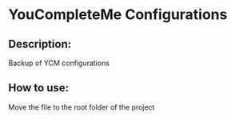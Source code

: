 YouCompleteMe Configurations
=============================

Description:
--------------

Backup of YCM configurations

How to use:
-------------

Move the file to the root folder of the project


